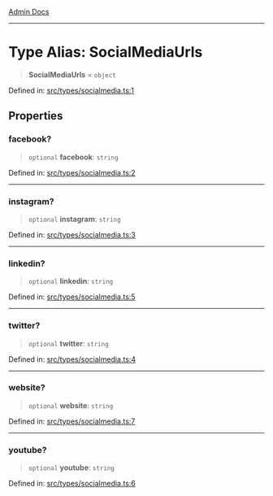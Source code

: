 [Admin Docs](/)

***

# Type Alias: SocialMediaUrls

> **SocialMediaUrls** = `object`

Defined in: [src/types/socialmedia.ts:1](https://github.com/PalisadoesFoundation/talawa-admin/blob/main/src/types/socialmedia.ts#L1)

## Properties

### facebook?

> `optional` **facebook**: `string`

Defined in: [src/types/socialmedia.ts:2](https://github.com/PalisadoesFoundation/talawa-admin/blob/main/src/types/socialmedia.ts#L2)

***

### instagram?

> `optional` **instagram**: `string`

Defined in: [src/types/socialmedia.ts:3](https://github.com/PalisadoesFoundation/talawa-admin/blob/main/src/types/socialmedia.ts#L3)

***

### linkedin?

> `optional` **linkedin**: `string`

Defined in: [src/types/socialmedia.ts:5](https://github.com/PalisadoesFoundation/talawa-admin/blob/main/src/types/socialmedia.ts#L5)

***

### twitter?

> `optional` **twitter**: `string`

Defined in: [src/types/socialmedia.ts:4](https://github.com/PalisadoesFoundation/talawa-admin/blob/main/src/types/socialmedia.ts#L4)

***

### website?

> `optional` **website**: `string`

Defined in: [src/types/socialmedia.ts:7](https://github.com/PalisadoesFoundation/talawa-admin/blob/main/src/types/socialmedia.ts#L7)

***

### youtube?

> `optional` **youtube**: `string`

Defined in: [src/types/socialmedia.ts:6](https://github.com/PalisadoesFoundation/talawa-admin/blob/main/src/types/socialmedia.ts#L6)
